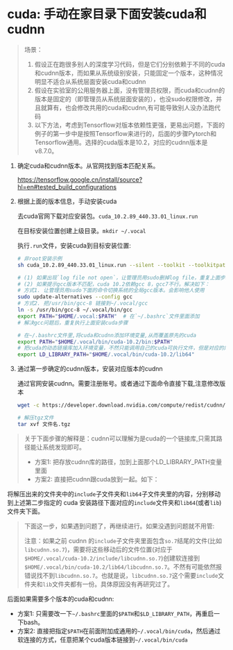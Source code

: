 # cuda: 手动在家目录下面安装cuda和cudnn

> 场景：
>
> 1. 假设正在跑很多别人的深度学习代码，但是它们分别依赖于不同的cuda和cudnn版本，而如果从系统级别安装，只能固定一个版本，这种情况明显不适合从系统层面安装cuda和cudnn
> 1. 假设在实验室的公用服务器上面，没有管理员权限，而cuda和cudnn的版本是固定的（即管理员从系统层面安装的），也没sudo权限修改，并且就算有，也会修改共用的cuda和cudnn,有可能导致别人没办法跑代码
> 1. 以下方法，考虑到Tensorflow对版本依赖性更强，更易出问题，下面的例子的第一步中是按照Tensorflow来进行的，后面的步骤Pytorch和Tensorflow通用。选择的cuda版本是10.2，对应的cudnn版本是v8.7.0。

1. 确定cuda和cudnn版本。从官网找到版本匹配关系。

   <https://tensorflow.google.cn/install/source?hl=en#tested_build_configurations>

2. 根据上面的版本信息，手动安装cuda

   去cuda官网下载对应安装包。`cuda_10.2.89_440.33.01_linux.run`

   在目标安装位置创建上级目录。`mkdir ~/.vocal`

   执行`.run`文件，安装cuda到目标安装位置:

   ```bash
   # 非root安装示例
   sh cuda_10.2.89_440.33.01_linux.run --silent --toolkit --toolkitpath=$HOME/.vocal/bin/cuda-10.2 --defaultroot=$HOME/.vocal/bin/cuda-10.2

   # (1) 如果出现`log file not open`，让管理员用sudo删掉log file，重复上面步骤
   # (2) 如果提示gcc版本不匹配，cuda 10.2依赖gcc 8，gcc7不行。解决如下：
   # 方式1. 让管理员用sudo下面的命令切换系统的全局gcc版本。会影响他人使用
   sudo update-alternatives --config gcc
   # 方式2. 把/usr/bin/gcc-8 链接到~/.vocal/gcc
   ln -s /usr/bin/gcc-8 ~/.vocal/bin/gcc
   export PATH="$HOME/.vocal:$PATH"  # 在`~/.bashrc`文件里面添加
   # 解决gcc问题后，重复执行上面安装cuda步骤

   # 在~/.bashrc文件里,将cuda和cudnn添加环境变量,从而覆盖原先的cuda
   export PATH="$HOME/.vocal/bin/cuda-10.2/bin:$PATH"
   # 把cuda的动态链接库加入环境变量，不然只能调用自己的cuda可执行文件，但是对应的库找不到
   export LD_LIBRARY_PATH="$HOME/.vocal/bin/cuda-10.2/lib64"
   ```

3. 通过第一步确定的cudnn版本，安装对应版本的cudnn

   通过官网安装cudnn。需要注册账号。或者通过下面命令直接下载,注意修改版本

   ```bash
   wget -c https://developer.download.nvidia.com/compute/redist/cudnn/v8.7.0/local_installers/10.2/cudnn-linux-x86_64-8.7.0.84_cuda10-archive.tar.xz

   # 解压tgz文件
   tar xvf 文件名.tgz
   ```

> 关于下面步骤的解释是：cudnn可以理解为是cuda的一个链接库,只需其路径能让系统发现即可。
> - 方案1: 把存放cudnn库的路径，加到上面那个LD_LIBRARY_PATH变量里面
> - 方案2: 直接把cudnn跟cuda放到一起。如下：

将解压出来的文件夹中的`include`子文件夹和`lib64`子文件夹里的内容，分别移动到上述第二步指定的 cuda 安装路径下面对应的`include`文件夹和`lib64`(或者`lib`)文件夹下面。

> 下面这一步，如果遇到问题了，再继续进行。如果没遇到问题就不用管:
>
> 注意：如果之前 cudnn 的`include`子文件夹里面包含`so.7`结尾的文件(比如`libcudnn.so.7`)，需要将这些移动后的文件位置(对应于`$HOME/.vocal/cuda-10.2/include/libcudnn.so.7`)创建软连接到`$HOME/.vocal/bin/cuda-10.2/lib64/libcudnn.so.7`。不然有可能依然报错说找不到`libcudnn.so.7`。也就是说，`libcudnn.so.7`这个需要`include`文件夹和`lib`文件夹都有一份。具体原因没有再研究过了。

后面如果需要多个版本的cuda和cudnn:
- 方案1: 只需要改一下`~/.bashrc`里面的`$PATH`和`$LD_LIBRARY_PATH`，再重启一下bash。
- 方案2: 直接把指定`$PATH`在前面附加成通用的`~/.vocal/bin/cuda`，然后通过软连接的方式，任意把某个cuda版本链接到`~/.vocal/bin/cuda`
